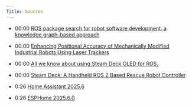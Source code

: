 ```yaml
---
Title: Sources
---
```


- 00:00 [ROS package search for robot software development: a knowledge graph-based approach](https://link.springer.com/article/10.1007/s11704-024-3660-9)
- 00:00 [Enhancing Positional Accuracy of Mechanically Modified Industrial Robots Using Laser Trackers](https://www.mdpi.com/2218-6581/14/4/42)

- 00:00 [All we know about using Steam Deck OLED for ROS.](https://github.com/ICE9-Robotics/ROS-for-Steam-Deck-OLED)
- 00:00 [Steam Deck: A Handheld ROS 2 Based Rescue Robot Controller](https://link.springer.com/chapter/10.1007/978-3-031-85859-8_22?fromPaywallRec=true)

- 0:26 [Home Assistant 2025.6](https://www.home-assistant.io/blog/2025/06/11/release-20256/#read-more)
- 0:26 [ESPHome 2025.6.0](https://esphome.io/changelog/2025.6.0.html)
